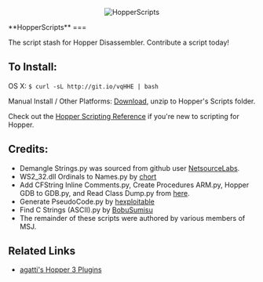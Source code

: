 <p align="center">
<img src="https://i.imgur.com/vrfisoB.png" alt="HopperScripts">
</p>
**HopperScripts**
===

The script stash for Hopper Disassembler.  Contribute a script today!

To Install:
---

OS X: `$ curl -sL http://git.io/vqHHE | bash`

Manual Install / Other Platforms: [Download](https://github.com/phracker/HopperScripts/archive/master.zip), unzip to Hopper's Scripts folder.

Check out the [Hopper Scripting Reference](https://github.com/phracker/HopperScripts/wiki/Hopper-Script-Reference) if you're new to scripting for Hopper.

Credits:
---
* Demangle Strings.py was sourced from github user [NetsourceLabs](https://github.com/NetsourceLabs/HopperScripts).
* WS2_32.dll Ordinals to Names.py by [chort](https://www.effu.se/2012/12/Scripting-Hopper-Disassembler---WS2_32.dll-Ordinals-to-Names)
* Add CFString Inline Comments.py, Create Procedures ARM.py, Hopper GDB to GDB.py, and Read Class Dump.py from [here](https://code.google.com/p/useful-hopper-scripts/).
* Generate PseudoCode.py by [hexploitable](https://github.com/hexploitable/hopperScripts)
* Find C Strings (ASCII).py by [BobuSumisu](https://github.com/BobuSumisu/HopperScripts)
* The remainder of these scripts were authored by various members of MSJ.

Related Links
---
* [agatti's Hopper 3 Plugins](https://github.com/agatti/hopper-plugins)
